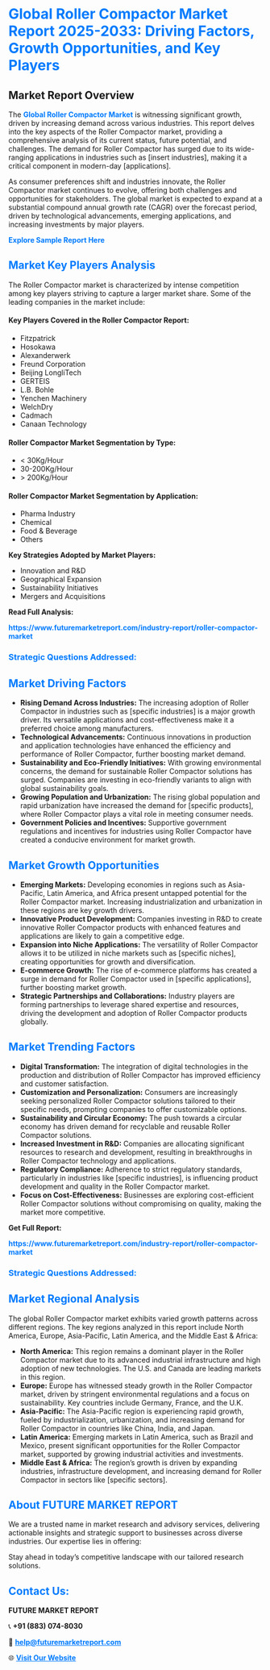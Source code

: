 <h1 style="color: #007BFF;">Global Roller Compactor Market Report 2025-2033: Driving Factors, Growth Opportunities, and Key Players</h1>

<section id="overview">
<h2>Market Report Overview</h2>
<p>The <a href="https://www.futuremarketreport.com/industry-report/roller-compactor-market" style="color: #007BFF; text-decoration: none;"><strong>Global Roller Compactor Market</strong></a> is witnessing significant growth, driven by increasing demand across various industries. This report delves into the key aspects of the Roller Compactor market, providing a comprehensive analysis of its current status, future potential, and challenges. The demand for Roller Compactor has surged due to its wide-ranging applications in industries such as [insert industries], making it a critical component in modern-day [applications].</p>
<p>As consumer preferences shift and industries innovate, the Roller Compactor market continues to evolve, offering both challenges and opportunities for stakeholders. The global market is expected to expand at a substantial compound annual growth rate (CAGR) over the forecast period, driven by technological advancements, emerging applications, and increasing investments by major players.</p>
</section>

<section id="overview">
<p><a href="https://www.futuremarketreport.com/request-sample/reportId=28642" style="color: #007BFF; text-decoration: none;"><strong>Explore Sample Report Here</strong></a></p>
</section>

<section id="key-players">
<h2 style="color: #007BFF;">Market Key Players Analysis</h2>
<p>The Roller Compactor market is characterized by intense competition among key players striving to capture a larger market share. Some of the leading companies in the market include:</p>
<h4>Key Players Covered in the Roller Compactor Report:</h4>
<ul><li>Fitzpatrick</li><li>Hosokawa</li><li>Alexanderwerk</li><li>Freund Corporation</li><li>Beijing LongliTech</li><li>GERTEIS</li><li>L.B. Bohle</li><li>Yenchen Machinery</li><li>WelchDry</li><li>Cadmach</li><li>Canaan Technology</li></ul>
<h4>Roller Compactor Market Segmentation by Type:</h4>
<ul><li>&lt; 30Kg/Hour</li><li>30-200Kg/Hour</li><li>&gt; 200Kg/Hour</li></ul>

<h4>Roller Compactor Market Segmentation by Application:</h4>
<ul><li>Pharma Industry</li><li>Chemical</li><li>Food &amp; Beverage</li><li>Others</li></ul>
<p><strong>Key Strategies Adopted by Market Players:</strong></p>
<ul>
<li>Innovation and R&D</li>
<li>Geographical Expansion</li>
<li>Sustainability Initiatives</li>
<li>Mergers and Acquisitions</li>
</ul>
</section>

<section>
<p><strong>Read Full Analysis: </strong></p><a href="https://www.futuremarketreport.com/industry-report/roller-compactor-market" style="color: #007BFF; text-decoration: none;"><strong>https://www.futuremarketreport.com/industry-report/roller-compactor-market</strong></a>
<h3 style="color: #007BFF;">Strategic Questions Addressed:</h3>
</section>

<section id="driving-factors">
<h2 style="color: #007BFF;">Market Driving Factors</h2>
<ul>
<li><strong>Rising Demand Across Industries:</strong> The increasing adoption of Roller Compactor in industries such as [specific industries] is a major growth driver. Its versatile applications and cost-effectiveness make it a preferred choice among manufacturers.</li>
<li><strong>Technological Advancements:</strong> Continuous innovations in production and application technologies have enhanced the efficiency and performance of Roller Compactor, further boosting market demand.</li>
<li><strong>Sustainability and Eco-Friendly Initiatives:</strong> With growing environmental concerns, the demand for sustainable Roller Compactor solutions has surged. Companies are investing in eco-friendly variants to align with global sustainability goals.</li>
<li><strong>Growing Population and Urbanization:</strong> The rising global population and rapid urbanization have increased the demand for [specific products], where Roller Compactor plays a vital role in meeting consumer needs.</li>
<li><strong>Government Policies and Incentives:</strong> Supportive government regulations and incentives for industries using Roller Compactor have created a conducive environment for market growth.</li>
</ul>
</section>

<section id="growth-opportunities">
<h2 style="color: #007BFF;">Market Growth Opportunities</h2>
<ul>
<li><strong>Emerging Markets:</strong> Developing economies in regions such as Asia-Pacific, Latin America, and Africa present untapped potential for the Roller Compactor market. Increasing industrialization and urbanization in these regions are key growth drivers.</li>
<li><strong>Innovative Product Development:</strong> Companies investing in R&D to create innovative Roller Compactor products with enhanced features and applications are likely to gain a competitive edge.</li>
<li><strong>Expansion into Niche Applications:</strong> The versatility of Roller Compactor allows it to be utilized in niche markets such as [specific niches], creating opportunities for growth and diversification.</li>
<li><strong>E-commerce Growth:</strong> The rise of e-commerce platforms has created a surge in demand for Roller Compactor used in [specific applications], further boosting market growth.</li>
<li><strong>Strategic Partnerships and Collaborations:</strong> Industry players are forming partnerships to leverage shared expertise and resources, driving the development and adoption of Roller Compactor products globally.</li>
</ul>
</section>

<section id="trending-factors">
<h2 style="color: #007BFF;">Market Trending Factors</h2>
<ul>
<li><strong>Digital Transformation:</strong> The integration of digital technologies in the production and distribution of Roller Compactor has improved efficiency and customer satisfaction.</li>
<li><strong>Customization and Personalization:</strong> Consumers are increasingly seeking personalized Roller Compactor solutions tailored to their specific needs, prompting companies to offer customizable options.</li>
<li><strong>Sustainability and Circular Economy:</strong> The push towards a circular economy has driven demand for recyclable and reusable Roller Compactor solutions.</li>
<li><strong>Increased Investment in R&D:</strong> Companies are allocating significant resources to research and development, resulting in breakthroughs in Roller Compactor technology and applications.</li>
<li><strong>Regulatory Compliance:</strong> Adherence to strict regulatory standards, particularly in industries like [specific industries], is influencing product development and quality in the Roller Compactor market.</li>
<li><strong>Focus on Cost-Effectiveness:</strong> Businesses are exploring cost-efficient Roller Compactor solutions without compromising on quality, making the market more competitive.</li>
</ul>
</section>

<section>
<p><strong>Get Full Report: </strong></p><a href="https://www.futuremarketreport.com/industry-report/roller-compactor-market" style="color: #007BFF; text-decoration: none;"><strong>https://www.futuremarketreport.com/industry-report/roller-compactor-market</strong></a>
<h3 style="color: #007BFF;">Strategic Questions Addressed:</h3>
</section>


<section id="regional-analysis">
<h2 style="color: #007BFF;">Market Regional Analysis</h2>
<p>The global Roller Compactor market exhibits varied growth patterns across different regions. The key regions analyzed in this report include North America, Europe, Asia-Pacific, Latin America, and the Middle East & Africa:</p>
<ul>
<li><strong>North America:</strong> This region remains a dominant player in the Roller Compactor market due to its advanced industrial infrastructure and high adoption of new technologies. The U.S. and Canada are leading markets in this region.</li>
<li><strong>Europe:</strong> Europe has witnessed steady growth in the Roller Compactor market, driven by stringent environmental regulations and a focus on sustainability. Key countries include Germany, France, and the U.K.</li>
<li><strong>Asia-Pacific:</strong> The Asia-Pacific region is experiencing rapid growth, fueled by industrialization, urbanization, and increasing demand for Roller Compactor in countries like China, India, and Japan.</li>
<li><strong>Latin America:</strong> Emerging markets in Latin America, such as Brazil and Mexico, present significant opportunities for the Roller Compactor market, supported by growing industrial activities and investments.</li>
<li><strong>Middle East & Africa:</strong> The region’s growth is driven by expanding industries, infrastructure development, and increasing demand for Roller Compactor in sectors like [specific sectors].</li>
</ul>
</section>

<footer>
<h2 style="color: #007BFF;">About FUTURE MARKET REPORT</h2>
<p>We are a trusted name in market research and advisory services, delivering actionable insights and strategic support to businesses across diverse industries. Our expertise lies in offering:</p>

<p>Stay ahead in today’s competitive landscape with our tailored research solutions.</p>

<h2 style="color: #007BFF;">Contact Us:</h2>
<p><strong>FUTURE MARKET REPORT</strong></p>
<p>📞 <strong>+91 (883) 074-8030</strong></p>
<p>📧 <strong><a href="mailto:help@futuremarketreport.com" style="color: #007BFF;">help@futuremarketreport.com</a></strong></p>
<p>🌐 <strong><a href="https://www.futuremarketreport.com/" style="color: #007BFF;">Visit Our Website</a></strong></p>
</footer>